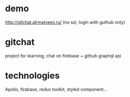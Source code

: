 # demo
http://gitchat.alrmatveev.ru/
(no ssl, login with guthub only)

# gitchat
project for learning, chat on firebase + github graphql api

# technologies
Apollo, firabase, redux toolkit, styled component...
